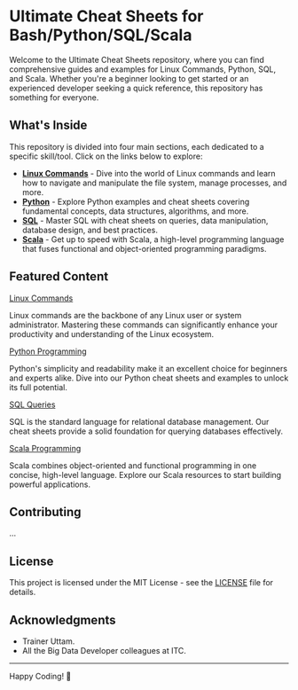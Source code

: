 
# Ultimate Cheat Sheets for Bash/Python/SQL/Scala

Welcome to the Ultimate Cheat Sheets repository, where you can find comprehensive guides and examples for Linux Commands, Python, SQL, and Scala. Whether you're a beginner looking to get started or an experienced developer seeking a quick reference, this repository has something for everyone.

## What's Inside

This repository is divided into four main sections, each dedicated to a specific skill/tool. Click on the links below to explore:

- **[Linux Commands](https://github.com/Sebhubs/ITC/tree/main/Linux_Commands_CheatSheet)** - Dive into the world of Linux commands and learn how to navigate and manipulate the file system, manage processes, and more.
- **[Python](https://github.com/Sebhubs/ITC/tree/main/Python_CheatSheet)** - Explore Python examples and cheat sheets covering fundamental concepts, data structures, algorithms, and more.
- **[SQL](https://github.com/Sebhubs/ITC/tree/main/SQL_CheatSheet)** - Master SQL with cheat sheets on queries, data manipulation, database design, and best practices.
- **[Scala](https://github.com/Sebhubs/ITC/tree/main/Scala_CheatSheet/src/main/scala)** - Get up to speed with Scala, a high-level programming language that fuses functional and object-oriented programming paradigms.

## Featured Content

[Linux Commands](https://example.com/linux_commands_image.jpg)

Linux commands are the backbone of any Linux user or system administrator. Mastering these commands can significantly enhance your productivity and understanding of the Linux ecosystem.

[Python Programming](https://example.com/python_image.jpg)

Python's simplicity and readability make it an excellent choice for beginners and experts alike. Dive into our Python cheat sheets and examples to unlock its full potential.

[SQL Queries](https://example.com/sql_image.jpg)

SQL is the standard language for relational database management. Our cheat sheets provide a solid foundation for querying databases effectively.

[Scala Programming](https://example.com/scala_image.jpg)

Scala combines object-oriented and functional programming in one concise, high-level language. Explore our Scala resources to start building powerful applications.

## Contributing

...

## License

This project is licensed under the MIT License - see the [LICENSE](LICENSE) file for details.

## Acknowledgments

- Trainer Uttam.
- All the Big Data Developer colleagues at ITC.

---

Happy Coding! 🚀
